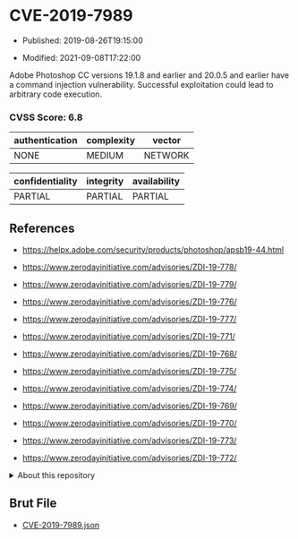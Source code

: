 # CVE-2019-7989

- Published: 2019-08-26T19:15:00

- Modified: 2021-09-08T17:22:00

Adobe Photoshop CC versions 19.1.8 and earlier and 20.0.5 and earlier have a command injection vulnerability. Successful exploitation could lead to arbitrary code execution.

### CVSS Score: **6.8**

| authentication | complexity | vector |
| --- | --- | --- |
| NONE | MEDIUM | NETWORK |

| confidentiality | integrity | availability |
| --- | --- | --- |
| PARTIAL | PARTIAL | PARTIAL |

## References

* https://helpx.adobe.com/security/products/photoshop/apsb19-44.html

* https://www.zerodayinitiative.com/advisories/ZDI-19-778/

* https://www.zerodayinitiative.com/advisories/ZDI-19-779/

* https://www.zerodayinitiative.com/advisories/ZDI-19-776/

* https://www.zerodayinitiative.com/advisories/ZDI-19-777/

* https://www.zerodayinitiative.com/advisories/ZDI-19-771/

* https://www.zerodayinitiative.com/advisories/ZDI-19-768/

* https://www.zerodayinitiative.com/advisories/ZDI-19-775/

* https://www.zerodayinitiative.com/advisories/ZDI-19-774/

* https://www.zerodayinitiative.com/advisories/ZDI-19-769/

* https://www.zerodayinitiative.com/advisories/ZDI-19-770/

* https://www.zerodayinitiative.com/advisories/ZDI-19-773/

* https://www.zerodayinitiative.com/advisories/ZDI-19-772/

<details>
<summary>About this repository</summary> 

  This repository is part of the project [Live Hack CVE](https://github.com/Live-Hack-CVE). Main website can be found [www.live-hack.org](https://www.live-hack.org) 
  
  Made by [Sn0wAlice](https://github.com/Sn0wAlice) for the people that care about security and need to have a feed of the latest CVEs. Hope you enjoy it, don't forget to star the repo and follow me on [Twitter](https://twitter.com/Sn0wAlice) and [Github](https://github.com/Sn0wAlice). And that is my [personnal website](https://www.alice-snow.me/)

  - [Home Page](https://github.com/Live-Hack-CVE)
  - [Framework](https://github.com/Live-Hack-CVE/cve-framework)
  - [CVE database](https://github.com/Live-Hack-CVE/full_database)
  - [Changelog](https://github.com/Live-Hack-CVE/Changelog)
</details>

## Brut File

* [CVE-2019-7989.json](https://raw.githubusercontent.com/Live-Hack-CVE/full_database/main/cves/2019/CVE-2019-7989.json)

